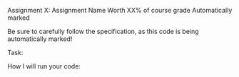 Assignment X: Assignment Name
Worth XX% of course grade
Automatically marked

Be sure to carefully follow the specification, as this code is being automatically marked!

Task: 

How I will run your code:
